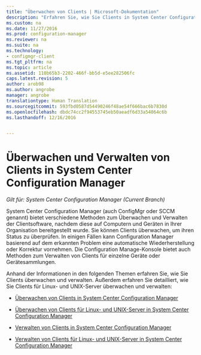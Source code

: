 ```yaml
---
title: "Überwachen von Clients | Microsoft-Dokumentation"
description: "Erfahren Sie, wie Sie Clients in System Center Configuration Manager überwachen und verwalten."
ms.custom: na
ms.date: 11/27/2016
ms.prod: configuration-manager
ms.reviewer: na
ms.suite: na
ms.technology:
- configmgr-client
ms.tgt_pltfrm: na
ms.topic: article
ms.assetid: 110b65b3-2202-466f-bb5d-e5ee282506fc
caps.latest.revision: 5
author: arob98
ms.author: angrobe
manager: angrobe
translationtype: Human Translation
ms.sourcegitcommit: 593fbd0587d54490246f48ae54f666bac6b7830d
ms.openlocfilehash: dbdc74cc2f94553745eb50aeadf6d33a54064c6b
ms.lasthandoff: 12/16/2016


---
```

# <a name="monitor-and-manage-clients-in-system-center-configuration-manager"></a>Überwachen und Verwalten von Clients in System Center Configuration Manager

*Gilt für: System Center Configuration Manager (Current Branch)*

System Center Configuration Manager (auch ConfigMgr oder SCCM genannt) bietet verschiedene Methoden zum Überwachen und Verwalten der Clientsoftware, nachdem diese auf Computern und Geräten in Ihrer Organisation bereitgestellt wurde.  Sie können Clients überwachen, um ihren Status zu überprüfen. In einigen Fällen kann Configuration Manager basierend auf dem erkannten Problem eine automatische Wiederherstellung oder Korrektur vornehmen. Die Configuration Manage-Konsole bietet auch Methoden zum Verwalten von Clients für einzelne Geräte oder Gerätesammlungen.  

 Anhand der Informationen in den folgenden Themen erfahren Sie, wie Sie Clients überwachen und verwalten. Außerdem erfahren Sie detailliert, wie Sie Clients für Linux- und UNIX-Server überwachen und verwalten:  

-   [Überwachen von Clients in System Center Configuration Manager](../../../core/clients/manage/monitor-clients.md)  

-   [Überwachen von Clients für Linux- und UNIX-Server in System Center Configuration Manager](../../../core/clients/manage/monitor-clients-for-linux-and-unix-servers.md)  

-   [Verwalten von Clients in System Center Configuration Manager](../../../core/clients/manage/manage-clients.md)  

-   [Verwalten von Clients für Linux- und UNIX-Server in System Center Configuration Manager](../../../core/clients/manage/manage-clients-for-linux-and-unix-servers.md)  

